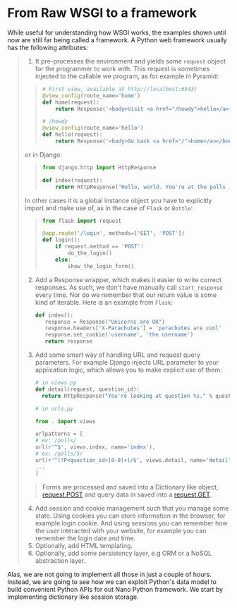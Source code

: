 # From Raw WSGI to a framework

While useful for understanding how WSGI works, the examples
shown until now are still far being called a framework.
A Python web framework usually has the following attributes:

> 1. It pre-processes the environment and yields some `request` object
>    for the programmer to work with.
>    This request is sometimes injected to the callable we program, as
>    for example in Pyramid:
>
> > ```python
> > # First view, available at http://localhost:6543/
> > @view_config(route_name='home')
> > def home(request):
> >     return Response('<body>Visit <a href="/howdy">hello</a></body>')
> >
> > # /howdy
> > @view_config(route_name='hello')
> > def hello(request):
> >     return Response('<body>Go back <a href="/">home</a></body>')
> > ```
>
> or in Django:
>
> > ```python
> > from django.http import HttpResponse
> >
> > def index(request):
> >     return HttpResponse("Hello, world. You're at the polls index.")
> > ```
>
> In other cases it is a global instance object you have to explicitly import
> and make use of, as in the case of `Flask` or `Bottle`:
>
> > ```python
> > from flask import request
> >
> > @app.route('/login', methods=['GET', 'POST'])
> > def login():
> >     if request.method == 'POST':
> >         do_the_login()
> >     else:
> >         show_the_login_form()
> > ```
>
> 2. Add a Response wrapper, which makes it easier to write correct responses.    As such, we don't have manually call `start_response` every time. Nor do
>    we remember that our return value is some kind of iterable.
>    Here is an example from `Flask`:
>
>    ```python
>    def index():
>       response = Response("Unicorns are OK")
>       response.headers['X-Parachutes'] = 'parachutes are cool'
>       response.set_cookie('username', 'the username')
>       return response
>    ```
>
> 3. Add some smart way of handling URL and request query parameters.
>    For example Django injects URL parameter to your application logic,
>    which allows you to make explicit use of them:
>
>    ```python
>    # in views.py
>    def detail(request, question_id):
>      return HttpResponse("You're looking at question %s." % question_id)
>
>    # in urls.py
>
>    from . import views
>
>    urlpatterns = [
>    # ex: /polls/
>    url(r'^$', views.index, name='index'),
>    # ex: /polls/5/
>    url(r'^(?P<question_id>[0-9]+)/$', views.detail, name='detail'),
>    ...
>    ]
>    ```
>
> > Forms are processed and saved into a Dictionary like object,
> > [request.POST] and query data in saved into a [request.GET].
>
> 4. Add session and cookie management such that you manage some state.
>    Using cookies you can store information in the browser, for example
>    login cookie. And using sessions you can remember how the user
>    interacted with your website, for example you can remember the login date
>    and time.
> 5. Optionally, add HTML templating.
> 6. Optionally, add some persistency layer, e.g ORM or a NoSQL abstraction
>    layer.

Alas, we are not going to implement all those in just a couple of hours.
Instead, we are going to see how we can exploit Python's data model to build
convenient Python APIs for out Nano Python framework.
We start by implementing dictionary like session storage.

[request.get]: https://docs.djangoproject.com/en/1.11/ref/request-response/#django.http.HttpRequest.GET
[request.post]: https://docs.djangoproject.com/en/1.11/ref/request-response/#django.http.HttpRequest.POST

